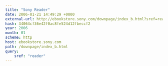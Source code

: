 ```yaml
---
title: "Sony Reader"
date: 2006-01-21 14:49:29 +0000
external-url: http://ebookstore.sony.com/downpage/index_b.html?sref=reader
hash: 34064cf36e42f0ac8fe524d12fbeccf2
year: 2006
month: 01
scheme: http
host: ebookstore.sony.com
path: /downpage/index_b.html
query:
    sref: "reader"
---
```



